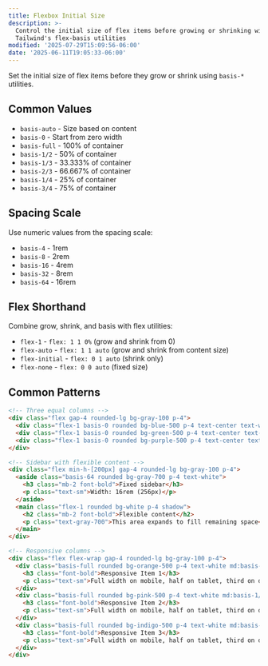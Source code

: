 ```yaml
---
title: Flexbox Initial Size
description: >-
  Control the initial size of flex items before growing or shrinking with
  Tailwind's flex-basis utilities
modified: '2025-07-29T15:09:56-06:00'
date: '2025-06-11T19:05:33-06:00'
---
```


Set the initial size of flex items before they grow or shrink using `basis-*` utilities.

## Common Values

- `basis-auto` - Size based on content
- `basis-0` - Start from zero width
- `basis-full` - 100% of container
- `basis-1/2` - 50% of container
- `basis-1/3` - 33.333% of container
- `basis-2/3` - 66.667% of container
- `basis-1/4` - 25% of container
- `basis-3/4` - 75% of container

## Spacing Scale

Use numeric values from the spacing scale:

- `basis-4` - 1rem
- `basis-8` - 2rem
- `basis-16` - 4rem
- `basis-32` - 8rem
- `basis-64` - 16rem

## Flex Shorthand

Combine grow, shrink, and basis with flex utilities:

- `flex-1` - `flex: 1 1 0%` (grow and shrink from 0)
- `flex-auto` - `flex: 1 1 auto` (grow and shrink from content size)
- `flex-initial` - `flex: 0 1 auto` (shrink only)
- `flex-none` - `flex: 0 0 auto` (fixed size)

## Common Patterns

```html tailwind
<!-- Three equal columns -->
<div class="flex gap-4 rounded-lg bg-gray-100 p-4">
  <div class="flex-1 basis-0 rounded bg-blue-500 p-4 text-center text-white">Column 1</div>
  <div class="flex-1 basis-0 rounded bg-green-500 p-4 text-center text-white">Column 2</div>
  <div class="flex-1 basis-0 rounded bg-purple-500 p-4 text-center text-white">Column 3</div>
</div>

<!-- Sidebar with flexible content -->
<div class="flex min-h-[200px] gap-4 rounded-lg bg-gray-100 p-4">
  <aside class="basis-64 rounded bg-gray-700 p-4 text-white">
    <h3 class="mb-2 font-bold">Fixed sidebar</h3>
    <p class="text-sm">Width: 16rem (256px)</p>
  </aside>
  <main class="flex-1 rounded bg-white p-4 shadow">
    <h2 class="mb-2 font-bold">Flexible content</h2>
    <p class="text-gray-700">This area expands to fill remaining space</p>
  </main>
</div>

<!-- Responsive columns -->
<div class="flex flex-wrap gap-4 rounded-lg bg-gray-100 p-4">
  <div class="basis-full rounded bg-orange-500 p-4 text-white md:basis-1/2 lg:basis-1/3">
    <h3 class="font-bold">Responsive Item 1</h3>
    <p class="text-sm">Full width on mobile, half on tablet, third on desktop</p>
  </div>
  <div class="basis-full rounded bg-pink-500 p-4 text-white md:basis-1/2 lg:basis-1/3">
    <h3 class="font-bold">Responsive Item 2</h3>
    <p class="text-sm">Full width on mobile, half on tablet, third on desktop</p>
  </div>
  <div class="basis-full rounded bg-indigo-500 p-4 text-white md:basis-1/2 lg:basis-1/3">
    <h3 class="font-bold">Responsive Item 3</h3>
    <p class="text-sm">Full width on mobile, half on tablet, third on desktop</p>
  </div>
</div>
```
